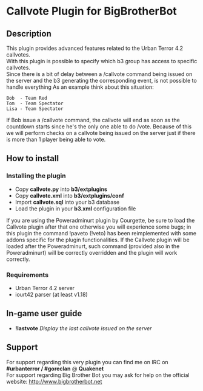 Callvote Plugin for BigBrotherBot
=================================

## Description

This plugin provides advanced features related to the Urban Terror 4.2 callvotes.<br />
With this plugin is possible to specify which b3 group has access to specific callvotes.<br />
Since there is a bit of delay between a /callvote command being issued on the server and the b3 generating the corresponding event, is not possible to handle everything
As an example think about this situation:

    Bob  - Team Red
    Tom  - Team Spectator
    Lisa - Team Spectator
 
If Bob issue a /callvote command, the callvote will end as soon as the countdown starts since he's the only one able to do /vote. 
Because of this we will perform checks on a callvote being issued on the server just if there is more than 1 player being able to vote.

## How to install

### Installing the plugin

* Copy **callvote.py** into **b3/extplugins**
* Copy **callvote.xml** into **b3/extplugins/conf**
* Import **callvote.sql** into your b3 database
* Load the plugin in your **b3.xml** configuration file

If you are using the Poweradminurt plugin by Courgette, be sure to load the Callvote plugin after that one otherwise you will experience some bugs; in this plugin the command 
!paveto (!veto) has been reimplemented with some addons specific for the plugin functionalities. If the Callvote plugin will be loaded after the Poweradminurt, such command (provided
also in the Poweradminurt) will be correctly overridden and the plugin will work correctly.

### Requirements

* Urban Terror 4.2 server
* iourt42 parser (at least v1.18)

## In-game user guide

* **!lastvote** *Display the last callvote issued on the server*

## Support

For support regarding this very plugin you can find me on IRC on **#urbanterror / #goreclan** @ **Quakenet**<br>
For support regarding Big Brother Bot you may ask for help on the official website: http://www.bigbrotherbot.net